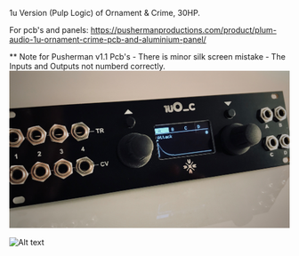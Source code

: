 1u Version (Pulp Logic) of Ornament & Crime, 30HP.

For pcb's and panels: https://pushermanproductions.com/product/plum-audio-1u-ornament-crime-pcb-and-aluminium-panel/

** Note for Pusherman v1.1 Pcb's - There is minor silk screen mistake - The Inputs and Outputs not numberd correctly. 
![Alt text](1uO_cpr.jpg?raw=true "1uO_c")

![Alt text](https://i0.wp.com/pushermanproductions.com/wp-content/uploads/2018/11/1u-OC-square.jpg?zoom=2.200000047683716&fit=850%2C850&ssl=1 "1uO_c")


